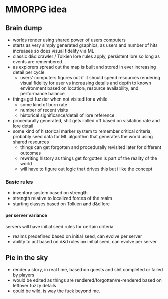 # MMORPG idea

## Brain dump

- worlds render using shared power of users computers
- starts as very simply generated graphics, as users and number of hits increases so does visual fidelity via ML
- classic d&d crawler / Tolkien lore rules apply, persistent lore so long as events are remembered...
- as explorers spread out the map is built and stored in ever increasing detail per cycle
  - users' computers figures out if it should spend resources rendering visual fidelity for user vs increasing details and depth to known environment based on location, resource availability, and performance balance
- things get fuzzier when not visited for a while
  - some kind of burn rate
  - number of recent visits
  - historical significance/detail of lore reference
- procedurally generated, shit gets rolled off based on visitation rate and lore detail
- some kind of historical marker system to remember critical criteria, probably seed data for ML algorithm that generates the world using shared resources
  - things can get forgotten and procedurally revisited later for different outcomes
  - rewriting history as things get forgotten is part of the reality of the world
  - will have to figure out logic that drives this but i like the concept

### Basic rules

- inventory system based on strength
- strength relative to localized forces of the realm
- starting classes based on Tolkien and d&d lore

#### per server variance

servers will have initial seed rules for certain criteria

- realms predefined based on initial seed, can evolve per server
- ability to act based on d&d rules on initial seed, can evolve per server

## Pie in the sky

- render a story, in real time, based on quests and shit completed or failed by players
- would be edited as things are rendered/forgotten/re-rendered based on leftover fuzzy details
- could be wild, is way the fuck beyond me.